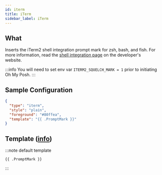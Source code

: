 ```yaml
---
id: iterm
title: iTerm
sidebar_label: iTerm
---
```


## What

Inserts the iTerm2 shell integration prompt mark for zsh, bash, and fish.
For more information, read the [shell integration page][int-page] on
the developer's website.

:::info
You will need to set env var `ITERM2_SQUELCH_MARK = 1` prior to initiating Oh My Posh.
:::

## Sample Configuration

```json
{
  "type": "iterm",
  "style": "plain",
  "foreground": "#80ffea",
  "template": "{{ .PromptMark }}"
}
```

## Template ([info][templates])

:::note default template

```template
{{ .PromptMark }}
```

:::

[templates]: /docs/configuration/templates
[int-page]: https://iterm2.com/documentation-shell-integration.html
